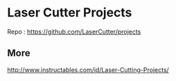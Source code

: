 # Laser Cutter Projects

Repo : https://github.com/LaserCutter/projects


## More
http://www.instructables.com/id/Laser-Cutting-Projects/
